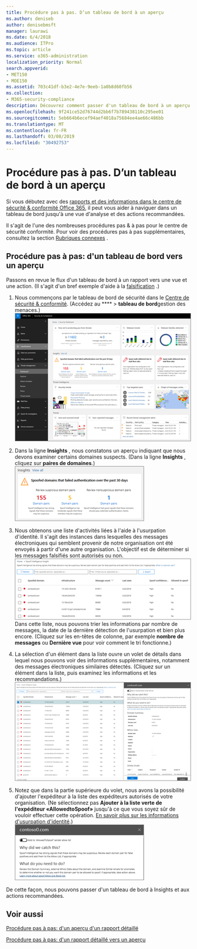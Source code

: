 ```yaml
---
title: Procédure pas à pas. D’un tableau de bord à un aperçu
ms.author: deniseb
author: denisebmsft
manager: laurawi
ms.date: 6/4/2018
ms.audience: ITPro
ms.topic: article
ms.service: o365-administration
localization_priority: Normal
search.appverid:
- MET150
- MOE150
ms.assetid: 703c41df-b3e2-4e7e-9eeb-1a0b8d60fb56
ms.collection:
- M365-security-compliance
description: Découvrez comment passer d'un tableau de bord à un aperçu des actions recommandées dans le &amp; Centre de sécurité conformité.
ms.openlocfilehash: 9f241ce52d76744d2bb6f7b789438110c295ee01
ms.sourcegitcommit: 5eb664b6ecef94aef4018a75684ee4ae66c486bb
ms.translationtype: MT
ms.contentlocale: fr-FR
ms.lasthandoff: 03/08/2019
ms.locfileid: "30492753"
---
```

# <a name="walkthrough---from-a-dashboard-to-an-insight"></a>Procédure pas à pas. D’un tableau de bord à un aperçu

Si vous débutez avec des [rapports et des informations dans le centre de sécurité &amp; conformité Office 365](reports-and-insights-in-security-and-compliance.md), il peut vous aider à naviguer dans un tableau de bord jusqu'à une vue d'analyse et des actions recommandées. 
  
Il s'agit de l'une des nombreuses procédures pas &amp; à pas pour le centre de sécurité conformité. Pour voir des procédures pas à pas supplémentaires, consultez la section [Rubriques connexes](#related-topics) . 
  
## <a name="walkthrough-from-a-dashboard-to-an-insight"></a>Procédure pas à pas: d'un tableau de bord vers un aperçu

Passons en revue le flux d'un tableau de bord à un rapport vers une vue et une action. (Il s'agit d'un bref exemple d'aide à la [falsification](learn-about-spoof-intelligence.md) .) 
  
1. Nous commençons par le tableau de bord de sécurité dans le [Centre de sécurité &amp; conformité](https://protection.office.com). (Accédez au **** \> **tableau de bord**gestion des menaces.)<br>![Dans le centre &amp; de sécurité conformité, sélectionnez gestion \> des menaces dans le tableau de bord](media/05a38660-eb13-4960-a266-11809c453d95.png)<br>
  
2. Dans la ligne **Insights** , nous constatons un aperçu indiquant que nous devons examiner certains domaines suspects. (Dans la ligne **Insights** , cliquez sur **paires de domaines**.)<br>![La ligne Insights mentionne les préoccupations potentielles d'usurpation d'identité](media/dd1d0cb3-3201-45d7-b41d-18a0944fe85d.png)<br>
  
3. Nous obtenons une liste d'activités liées à l'aide à l'usurpation d'identité. Il s'agit des instances dans lesquelles des messages électroniques qui semblent provenir de notre organisation ont été envoyés à partir d'une autre organisation. L'objectif est de déterminer si les messages falsifiés sont autorisés ou non.<br>![Idées d'aide à la décision](media/a2e2b4fd-0c1e-499f-8401-cf3089da82fa.png)<br>Dans cette liste, nous pouvons trier les informations par nombre de messages, la date de la dernière détection de l'usurpation et bien plus encore. (Cliquez sur les en-têtes de colonne, par exemple **nombre de messages** ou **Dernière vue** pour voir comment le tri fonctionne.) 
    
4. La sélection d'un élément dans la liste ouvre un volet de détails dans lequel nous pouvons voir des informations supplémentaires, notamment des messages électroniques similaires détectés. (Cliquez sur un élément dans la liste, puis examinez les informations et les recommandations.)<br>![La sélection d'un élément ouvre un volet d'informations](media/7ad1faa5-6ca2-474e-a609-eb275e0a8e59.png)<br>
  
5. Notez que dans la partie supérieure du volet, nous avons la possibilité d'ajouter l'expéditeur à la liste des expéditeurs autorisés de votre organisation. (Ne sélectionnez pas **Ajouter à la liste verte de l'expéditeur «AllowedtoSpoof»** jusqu'à ce que vous soyez sûr de vouloir effectuer cette opération. [En savoir plus sur les informations d'usurpation d'identité](learn-about-spoof-intelligence.md).)<br>![Vous pouvez autoriser un expéditeur](media/caf0c20a-6047-486d-8060-5a229a3de49f.png)
  
De cette façon, nous pouvons passer d'un tableau de bord à Insights et aux actions recommandées.
  
## <a name="related-topics"></a>Voir aussi

[Procédure pas à pas: d'un aperçu d'un rapport détaillé](from-an-insight-to-a-detailed-report.md)
  
[Procédure pas à pas: d'un rapport détaillé vers un aperçu](from-a-detailed-report-to-an-insight.md)
  

